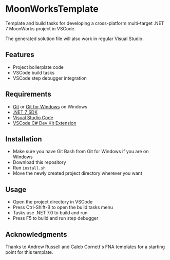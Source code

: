 # MoonWorksTemplate

Template and build tasks for developing a cross-platform multi-target .NET 7 MoonWorks project in VSCode.

The generated solution file will also work in regular Visual Studio.

## Features

- Project boilerplate code
- VSCode build tasks
- VSCode step debugger integration

## Requirements

- [Git](https://git-scm.com/) or [Git for Windows](https://gitforwindows.org/) on Windows
- [.NET 7 SDK](https://dotnet.microsoft.com/download/dotnet/7.0)
- [Visual Studio Code](https://code.visualstudio.com/)
- [VSCode C# Dev Kit Extension](https://marketplace.visualstudio.com/items?itemName=ms-dotnettools.csdevkit)

## Installation

- Make sure you have Git Bash from Git for Windows if you are on Windows
- Download this repository
- Run `install.sh`
- Move the newly created project directory wherever you want

## Usage

- Open the project directory in VSCode
- Press Ctrl-Shift-B to open the build tasks menu
- Tasks use .NET 7.0 to build and run
- Press F5 to build and run step debugger

## Acknowledgments

Thanks to Andrew Russell and Caleb Cornett's FNA templates for a starting point for this template.
